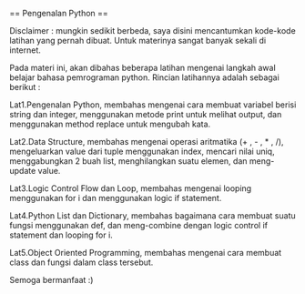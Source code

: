 == Pengenalan Python ==

Disclaimer : mungkin sedikit berbeda, saya disini mencantumkan kode-kode latihan yang pernah dibuat. Untuk materinya sangat banyak sekali di internet.

Pada materi ini, akan dibahas beberapa latihan mengenai langkah awal belajar bahasa pemrograman python. Rincian latihannya adalah sebagai berikut :

Lat1.Pengenalan Python, membahas mengenai cara membuat variabel berisi string dan integer, menggunakan metode print untuk melihat output, dan menggunakan method replace untuk mengubah kata.

Lat2.Data Structure, membahas mengenai operasi aritmatika (+ , - , * , /), mengeluarkan value dari tuple menggunakan index, mencari nilai uniq, menggabungkan 2 buah list, menghilangkan suatu elemen, dan meng-update value.

Lat3.Logic Control Flow dan Loop, membahas mengenai looping menggunakan for i dan menggunakan logic if statement.

Lat4.Python List dan Dictionary, membahas bagaimana cara membuat suatu fungsi menggunakan def, dan meng-combine dengan logic control if statement dan looping for i.

Lat5.Object Oriented Programming, membahas mengenai cara membuat class dan fungsi dalam class tersebut.

Semoga bermanfaat :)
